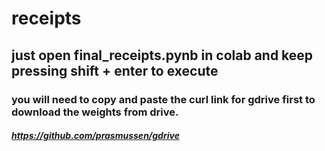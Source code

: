 # receipts

## just open final_receipts.pynb in colab and keep pressing shift + enter to execute
### you will need to copy and paste the curl link for gdrive first to download the weights from drive.
##### https://github.com/prasmussen/gdrive
